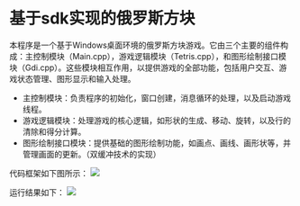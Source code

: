 # 基于sdk实现的俄罗斯方块

本程序是一个基于Windows桌面环境的俄罗斯方块游戏。它由三个主要的组件构成：主控制模块（Main.cpp），游戏逻辑模块（Tetris.cpp），和图形绘制接口模块（Gdi.cpp）。这些模块相互作用，以提供游戏的全部功能，包括用户交互、游戏状态管理、图形显示和输入处理。

- 主控制模块：负责程序的初始化，窗口创建，消息循环的处理，以及启动游戏线程。
- 游戏逻辑模块：处理游戏的核心逻辑，如形状的生成、移动、旋转，以及行的清除和得分计算。
- 图形绘制接口模块：提供基础的图形绘制功能，如画点、画线、画形状等，并管理画面的更新。（双缓冲技术的实现）

代码框架如下图所示：
![]("D:\Tetris\graph\1718107948510.jpg")

运行结果如下：
![]("D:\Tetris\graph\1724297934078.jpg")